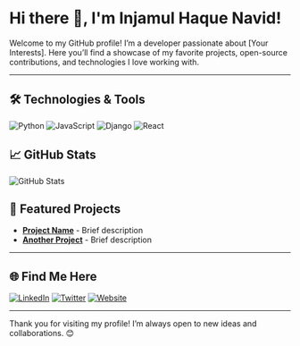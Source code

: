 # Hi there 👋, I'm Injamul Haque Navid!

Welcome to my GitHub profile! I’m a developer passionate about [Your Interests]. Here you’ll find a showcase of my favorite projects, open-source contributions, and technologies I love working with.

---

## 🛠️ Technologies & Tools
![Python](https://img.shields.io/badge/-Python-333?logo=python)
![JavaScript](https://img.shields.io/badge/-JavaScript-333?logo=javascript)
![Django](https://img.shields.io/badge/-Django-333?logo=django)
![React](https://img.shields.io/badge/-React-333?logo=react)

## 📈 GitHub Stats
![GitHub Stats](https://github-readme-stats.vercel.app/api?username=yourusername&show_icons=true&theme=radical)

## 🌟 Featured Projects
- [**Project Name**](https://github.com/username/project) - Brief description
- [**Another Project**](https://github.com/username/project2) - Brief description

---

## 🌐 Find Me Here
[![LinkedIn](https://img.shields.io/badge/-LinkedIn-0072b1?logo=linkedin&logoColor=white&style=flat)](https://linkedin.com/in/yourprofile)
[![Twitter](https://img.shields.io/badge/-Twitter-1DA1F2?logo=twitter&logoColor=white&style=flat)](https://twitter.com/yourprofile)
[![Website](https://img.shields.io/badge/-Website-333?logo=google-chrome&logoColor=white&style=flat)](https://yourwebsite.com)

---

Thank you for visiting my profile! I’m always open to new ideas and collaborations. 😊
